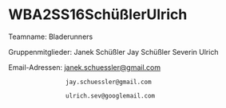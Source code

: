 # WBA2SS16SchüßlerUlrich

Teamname: Bladerunners

Gruppenmitglieder:  Janek Schüßler
                    Jay Schüßler
                    Severin Ulrich
                    
            
Email-Adressen:     janek.schuessler@gmail.com
                    
                    jay.schuessler@gmail.com
                    
                    ulrich.sev@googlemail.com
                   
                    
